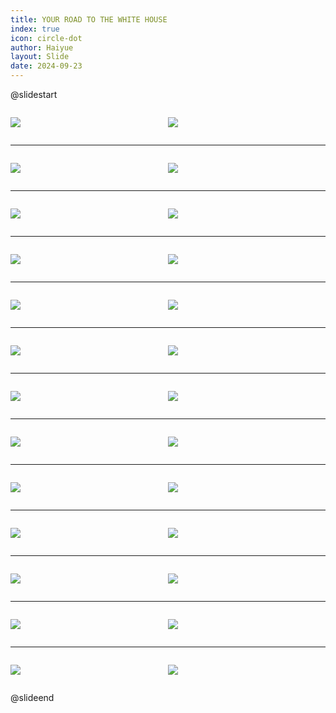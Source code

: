 ```yaml
---
title: YOUR ROAD TO THE WHITE HOUSE
index: true
icon: circle-dot
author: Haiyue
layout: Slide
date: 2024-09-23
---
```

 
@slidestart

<div style="display:flex">
<div style="flex:1">

![](/reading/english/Level-X/YOUR%20ROAD%20TO%20THE%20WHITE%20HOUSE/001.webp)
</div>
<div style="flex:1">

![](/reading/english/Level-X/YOUR%20ROAD%20TO%20THE%20WHITE%20HOUSE/002.webp)
</div>
</div>

---

<div style="display:flex">
<div style="flex:1">

![](/reading/english/Level-X/YOUR%20ROAD%20TO%20THE%20WHITE%20HOUSE/003.webp)
</div>
<div style="flex:1">

![](/reading/english/Level-X/YOUR%20ROAD%20TO%20THE%20WHITE%20HOUSE/004.webp)
</div>
</div>

---

<div style="display:flex">
<div style="flex:1">

![](/reading/english/Level-X/YOUR%20ROAD%20TO%20THE%20WHITE%20HOUSE/005.webp)
</div>
<div style="flex:1">

![](/reading/english/Level-X/YOUR%20ROAD%20TO%20THE%20WHITE%20HOUSE/006.webp)
</div>
</div>

---

<div style="display:flex">
<div style="flex:1">

![](/reading/english/Level-X/YOUR%20ROAD%20TO%20THE%20WHITE%20HOUSE/007.webp)
</div>
<div style="flex:1">

![](/reading/english/Level-X/YOUR%20ROAD%20TO%20THE%20WHITE%20HOUSE/008.webp)
</div>
</div>

---

<div style="display:flex">
<div style="flex:1">

![](/reading/english/Level-X/YOUR%20ROAD%20TO%20THE%20WHITE%20HOUSE/009.webp)
</div>
<div style="flex:1">

![](/reading/english/Level-X/YOUR%20ROAD%20TO%20THE%20WHITE%20HOUSE/010.webp)
</div>
</div>

---

<div style="display:flex">
<div style="flex:1">

![](/reading/english/Level-X/YOUR%20ROAD%20TO%20THE%20WHITE%20HOUSE/011.webp)
</div>
<div style="flex:1">

![](/reading/english/Level-X/YOUR%20ROAD%20TO%20THE%20WHITE%20HOUSE/012.webp)
</div>
</div>

---

<div style="display:flex">
<div style="flex:1">

![](/reading/english/Level-X/YOUR%20ROAD%20TO%20THE%20WHITE%20HOUSE/013.webp)
</div>
<div style="flex:1">

![](/reading/english/Level-X/YOUR%20ROAD%20TO%20THE%20WHITE%20HOUSE/014.webp)
</div>
</div>

---

<div style="display:flex">
<div style="flex:1">

![](/reading/english/Level-X/YOUR%20ROAD%20TO%20THE%20WHITE%20HOUSE/015.webp)
</div>
<div style="flex:1">

![](/reading/english/Level-X/YOUR%20ROAD%20TO%20THE%20WHITE%20HOUSE/016.webp)
</div>
</div>

---

<div style="display:flex">
<div style="flex:1">

![](/reading/english/Level-X/YOUR%20ROAD%20TO%20THE%20WHITE%20HOUSE/017.webp)
</div>
<div style="flex:1">

![](/reading/english/Level-X/YOUR%20ROAD%20TO%20THE%20WHITE%20HOUSE/018.webp)
</div>
</div>

---

<div style="display:flex">
<div style="flex:1">

![](/reading/english/Level-X/YOUR%20ROAD%20TO%20THE%20WHITE%20HOUSE/019.webp)
</div>
<div style="flex:1">

![](/reading/english/Level-X/YOUR%20ROAD%20TO%20THE%20WHITE%20HOUSE/020.webp)
</div>
</div>

---

<div style="display:flex">
<div style="flex:1">

![](/reading/english/Level-X/YOUR%20ROAD%20TO%20THE%20WHITE%20HOUSE/021.webp)
</div>
<div style="flex:1">

![](/reading/english/Level-X/YOUR%20ROAD%20TO%20THE%20WHITE%20HOUSE/022.webp)
</div>
</div>

---

<div style="display:flex">
<div style="flex:1">

![](/reading/english/Level-X/YOUR%20ROAD%20TO%20THE%20WHITE%20HOUSE/023.webp)
</div>
<div style="flex:1">

![](/reading/english/Level-X/YOUR%20ROAD%20TO%20THE%20WHITE%20HOUSE/024.webp)
</div>
</div>

---

<div style="display:flex">
<div style="flex:1">

![](/reading/english/Level-X/YOUR%20ROAD%20TO%20THE%20WHITE%20HOUSE/025.webp)
</div>
<div style="flex:1">

![](/reading/english/Level-X/YOUR%20ROAD%20TO%20THE%20WHITE%20HOUSE/026.webp)
</div>
</div>

@slideend